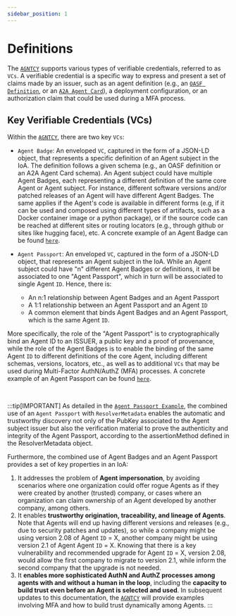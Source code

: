```yaml
---
sidebar_position: 1
---
```


# Definitions

The [`AGNTCY`](https://agntcy.org/) supports various types of verifiable credentials, referred to as `VCs`. A verifiable credential is a specific way to express and present a set of claims made by an issuer, such as an agent definition (e.g., an [`OASF Definition`](https://schema.oasf.agntcy.org/objects/agent), or an [`A2A Agent Card`](https://github.com/google/A2A/blob/main/specification/json/a2a.json#AgentCard)), a deployment configuration, or an authorization claim that could be used during a MFA process.

## Key Verifiable Credentials (VCs)

Within the [`AGNTCY`](https://agntcy.org/), there are two key `VCs`:


- `Agent Badge`: An enveloped `VC`, captured in the form of a JSON-LD object, that represents a specific definition of an Agent subject in the IoA. The definition follows a given schema (e.g., an OASF definition or an A2A Agent Card schema). An Agent subject could have multiple Agent Badges, each representing a different definition of the same core Agent or Agent subject. For instance, different software versions and/or patched releases of an Agent will have different Agent Badges. The same applies if the Agent's code is available in different forms (e.g, if it can be used and composed using different types of artifacts, such as a Docker container image or a python package), or if the source code can be reached at different sites or routing locators (e.g., through github or sites like hugging face), etc. A concrete example of an Agent Badge can be found [`here`](../vc/agent-badge.md).

- `Agent Passport`: An enveloped `VC`, captured in the form of a JSON-LD object, that represents an Agent subject in the IoA. While an Agent subject could have "n" different Agent Badges or definitions, it will be associated to one "Agent Passport", which in turn will be associated to single Agent `ID`. Hence, there is:

  - An n:1 relationship between Agent Badges and an Agent Passport
  - A 1:1 relationship between an Agent Passport and an Agent `ID`
  - A common element that binds Agent Badges and an Agent Passport, which is the same Agent `ID`. 

More specifically, the role of the "Agent Passport" is to cryptographically bind an Agent ID to an ISSUER, a public key and a proof of provenance, while the role of the Agent Badges is to enable the binding of the same Agent `ID` to different definitions of the core Agent, including different schemas, versions, locators, etc., as well as to additional `VCs` that may be used during Multi-Factor AuthN/AuthZ (MFA) processes. A concrete example of an Agent Passport can be found [`here`](../vc/agent-passport.md). 

<br />

:::tip[IMPORTANT]
As detailed in the [`Agent Passport Example`](../vc/agent-passport.md), the combined use of an `Agent Passport` with `ResolverMetadata` enables the automatic and trustworthy discovery not only of the PubKey associated to the Agent subject issuer but also the verification material to prove the authenticity and integrity of the Agent Passport, according to the assertionMethod defined in the ResolverMetadata object.

Furthermore, the combined use of Agent Badges and an Agent Passport provides a set of key properties in an IoA:

1) It addresses the problem of **Agent impersonation**, by avoiding scenarios where one organization could offer rogue Agents as if they were created by another (trusted) company, or cases where an organization can claim ownership of an Agent developed by another company, among others.
2) It enables **trustworthy origination, traceability, and lineage of Agents**. Note that Agents will end up having different versions and releases (e.g., due to security patches and updates), so while a  company might be using version 2.08 of Agent `ID` = X, another company might be using version 2.1 of Agent Agent `ID` = X. Knowing that there is a key vulnerability and recommended upgrade for Agent `ID` = X, version 2.08, would allow the first company to migrate to version 2.1, while inform the second company that the upgrade is not needed.    
3) It **enables more sophisticated AuthN and AuthZ processes among agents with and without a human in the loop**, including the **capacity to build trust even before an Agent is selected and used**. In subsequent updates to this documentation, the [`AGNTCY`](https://agntcy.org/) will provide examples involving MFA and how to build trust dynamically among Agents. 
:::
